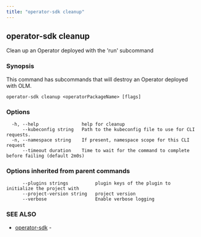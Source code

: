 ```yaml
---
title: "operator-sdk cleanup"
---
```

## operator-sdk cleanup

Clean up an Operator deployed with the 'run' subcommand

### Synopsis

This command has subcommands that will destroy an Operator deployed with OLM.

```
operator-sdk cleanup <operatorPackageName> [flags]
```

### Options

```
  -h, --help                help for cleanup
      --kubeconfig string   Path to the kubeconfig file to use for CLI requests.
  -n, --namespace string    If present, namespace scope for this CLI request
      --timeout duration    Time to wait for the command to complete before failing (default 2m0s)
```

### Options inherited from parent commands

```
      --plugins strings          plugin keys of the plugin to initialize the project with
      --project-version string   project version
      --verbose                  Enable verbose logging
```

### SEE ALSO

* [operator-sdk](../operator-sdk)	 - 

